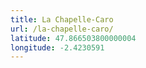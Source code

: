 ```yaml
---
title: La Chapelle-Caro
url: /la-chapelle-caro/
latitude: 47.866503800000004
longitude: -2.4230591
---
```

